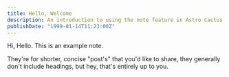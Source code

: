 ```yaml
---
title: Hello, Welcome
description: An introduction to using the note feature in Astro Cactus
publishDate: "1999-01-14T11:23:00Z"
---
```


Hi, Hello. This is an example note.

They're for shorter, concise "post's" that you'd like to share, they generally don't include headings, but hey, that's entirely up to you.
